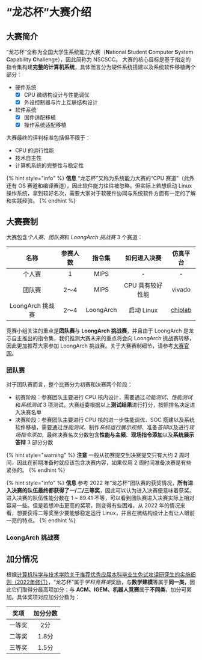 # “龙芯杯”大赛介绍

## 大赛简介

“龙芯杯”全称为全国大学生系统能力大赛（**N**ational **S**tudent **C**omputer **S**ystem **C**apability **C**hallenge），因此简称为 NSCSCC。 大赛的核心目标是基于指定的指令集构建**完整的计算机系统**，具体而言分为硬件系统搭建以及系统软件移植两个部分：

- 硬件系统
	- [x] CPU 微结构设计与性能调优
	- [x] 外设控制器与片上互联结构设计
- 软件系统
	- [x] 固件适配移植
	- [x] 操作系统适配移植

大赛最终的评判标准包括但不限于：

+ CPU 的运行性能
+ 技术自主性
+ 计算机系统的完整性与稳定性

{% hint style="info" %}
**信息** “龙芯杯”又称为系统能力大赛的“CPU 赛道”（此外还有 OS 赛道和编译赛道），因此软件能力往往被忽略。但实际上若想启动 Linux 操作系统，拿到较好名次，需要大家对于软硬件协同与系统软件方面有一定的了解和实践经验。
{% endhint %}

## 大赛赛制

大赛包含*个人赛*、*团队赛*和 *LoongArch 挑战赛* 3 个赛道：

|名称|参赛人数|指令集|如何进入决赛|仿真平台|
|:---:|:---:|:---:|:---:|:---:|
|个人赛|1|MIPS|-|-|
|团队赛|2～4|MIPS|CPU 具有较好性能|vivado|
|LoongArch 挑战赛|2～4|LoongArch|启动 Linux|[chiplab](https://gitee.com/loongson-edu/chiplab)|

竞赛小组关注的重点是**团队赛**与 **LoongArch 挑战赛**，并且由于 LoongArch 是龙芯自主推出的指令集，我们推测大赛未来的重点将会向 LoongArch 挑战赛转移，因此更加推荐大家参加 LoongArch 挑战赛。关于大赛赛制细节，请参考[大赛官网](http://www.nscscc.com)。

### 团队赛

对于团队赛而言，整个比赛分为初赛和决赛两个阶段：

+ 初赛阶段：参赛团队主要进行 CPU 核内设计，需要通过*功能测试*、*性能测试*和*系统测试* 3 项测试，大赛组委根据以上**测试结果**进行打分，按照排名决定进入决赛名单
+ 决赛阶段：参赛团队主要进行 CPU 核的进一步性能调优、SOC 搭建以及系统软件移植，需要通过*性能测试*、制作*系统运行展示视频*、准备*答辩*以及进行*现场指令添加*，最终决赛名次分数包含**性能与主频**、**现场指令添加**以及**系统展示答辩** 3 部分分数

{% hint style="warning" %}
**注意** 一般从初赛提交到决赛提交只有大约 2 周时间，因此在前期准备时就应该包含决赛内容，如果仅用 2 周时间准备决赛是有些紧张的。
{% endhint %}

{% hint style="info" %}
**信息** 参考 2022 年“龙芯杯”团队赛的获奖情况，**所有进入决赛的队伍最终都获得了一/二/三等奖**，因此可以认为进入决赛便意味着获奖。进入决赛的队伍性能分数在 1 ~ 89.41 不等，可以看到团队赛进入决赛实际上相对容易一些。但是若想冲击更高的奖项，则变得有些困难，从 2022 年的情况来看，想要获得二等奖至少要能够稳定运行 Linux，并且在微结构设计上有让人眼前一亮的特点。
{% endhint %}

### LoongArch 挑战赛

## 加分情况

根据[计算机科学与技术学院关于推荐优秀应届本科毕业生免试攻读研究生的实施细则（2022年修订）](https://scce.ucas.ac.cn/index.php/zh-CN/tzgg/3338-2022-8)，“龙芯杯”属于*学科竞赛类*奖励，与**数学建模**等属于**同一类**，因此它们取得分最高项加分；与 **ACM、IGEM、机器人竞赛**属于**不同类**，加分可累加。具体奖项对应加分分数为：

|奖项|加分分数|
|:---:|:---:|
|一等奖|2分|
|二等奖|1.8分|
|三等奖|1.5分|
